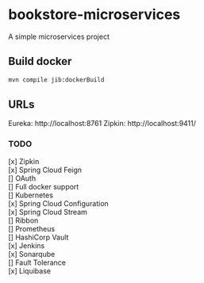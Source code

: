 # bookstore-microservices
A simple microservices project

## Build docker

```bash
mvn compile jib:dockerBuild
```

## URLs

Eureka: http://localhost:8761
Zipkin: http://localhost:9411/

### TODO

[x] Zipkin  
[x] Spring Cloud Feign  
[] OAuth  
[] Full docker support  
[] Kubernetes  
[x] Spring Cloud Configuration  
[x] Spring Cloud Stream  
[] Ribbon  
[] Prometheus  
[] HashiCorp Vault  
[x] Jenkins  
[x] Sonarqube  
[] Fault Tolerance  
[x] Liquibase  
